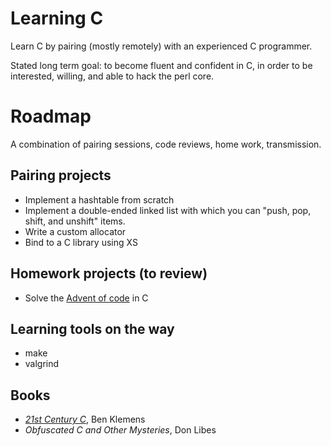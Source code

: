 # Learning C

Learn C by pairing (mostly remotely) with an experienced C programmer.

Stated long term goal: to become fluent and confident in C, in order to
be interested, willing, and able to hack the perl core.

# Roadmap

A combination of pairing sessions, code reviews, home work, transmission.

## Pairing projects

* Implement a hashtable from scratch
* Implement a double-ended linked list with which you can "push, pop,
  shift, and unshift" items.
* Write a custom allocator
* Bind to a C library using XS

## Homework projects (to review)

* Solve the [Advent of code](https://adventofcode.com/) in C

## Learning tools on the way

* make
* valgrind

## Books

* *[21st Century C](https://learning.oreilly.com/library/view/21st-century-c/9781491904428/)*, Ben Klemens
* *Obfuscated C and Other Mysteries*, Don Libes
